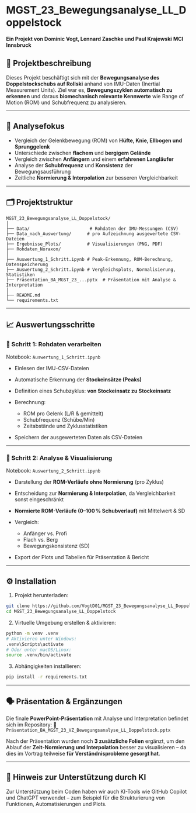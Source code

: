 # MGST\_23\_Bewegungsanalyse\_LL\_Doppelstock

**Ein Projekt von Dominic Vogt, Lennard Zaschke und Paul Krajewski**
**MCI Innsbruck**

## 📘 Projektbeschreibung

Dieses Projekt beschäftigt sich mit der **Bewegungsanalyse des Doppelstockschubs auf Rollski** anhand von IMU-Daten (Inertial Measurement Units).
Ziel war es, **Bewegungszyklen automatisch zu erkennen** und daraus **biomechanisch relevante Kennwerte** wie Range of Motion (ROM) und Schubfrequenz zu analysieren.

---

## 🧪 Analysefokus

* Vergleich der Gelenkbewegung (ROM) von **Hüfte, Knie, Ellbogen und Sprunggelenk**
* Unterschiede zwischen **flachem** und **bergigem Gelände**
* Vergleich zwischen **Anfängern** und einem **erfahrenen Langläufer**
* Analyse der **Schubfrequenz** und **Konsistenz** der Bewegungsausführung
* Zeitliche **Normierung & Interpolation** zur besseren Vergleichbarkeit

---

## 🗂️ Projektstruktur

```
MGST_23_Bewegungsanalyse_LL_Doppelstock/
│
├── Data/                       # Rohdaten der IMU-Messungen (CSV)
├── Data_nach_Auswertung/      # pro Aufzeichnung ausgewertete CSV-Dateien
├── Ergebnisse_Plots/          # Visualisierungen (PNG, PDF)
├── Rohdaten_Noraxon/          
│
├── Auswertung_1_Schritt.ipynb # Peak-Erkennung, ROM-Berechnung, Datenspeicherung
├── Auswertung_2_Schritt.ipynb # Vergleichsplots, Normalisierung, Statistiken
├── Präsentation_BA_MGST_23_...pptx  # Präsentation mit Analyse & Interpretation
│
├── README.md
└── requirements.txt
```

---

## 📈 Auswertungsschritte

### 🔹 Schritt 1: Rohdaten verarbeiten

Notebook: `Auswertung_1_Schritt.ipynb`

* Einlesen der IMU-CSV-Dateien
* Automatische Erkennung der **Stockeinsätze (Peaks)**
* Definition eines Schubzyklus: **von Stockeinsatz zu Stockeinsatz**
* Berechnung:

  * ROM pro Gelenk (L/R & gemittelt)
  * Schubfrequenz (Schübe/Min)
  * Zeitabstände und Zyklusstatistiken
* Speichern der ausgewerteten Daten als CSV-Dateien

---

### 🔹 Schritt 2: Analyse & Visualisierung

Notebook: `Auswertung_2_Schritt.ipynb`

* Darstellung der **ROM-Verläufe ohne Normierung** (pro Zyklus)
* Entscheidung zur **Normierung & Interpolation**, da Vergleichbarkeit sonst eingeschränkt
* **Normierte ROM-Verläufe (0–100 % Schubverlauf)** mit Mittelwert & SD
* Vergleich:

  * Anfänger vs. Profi
  * Flach vs. Berg
  * Bewegungskonsistenz (SD)
* Export der Plots und Tabellen für Präsentation & Bericht


---

## ⚙️ Installation

1. Projekt herunterladen:

```sh
git clone https://github.com/VogtD01/MGST_23_Bewegungsanalyse_LL_Doppelstock.git
cd MGST_23_Bewegungsanalyse_LL_Doppelstock
```

2. Virtuelle Umgebung erstellen & aktivieren:

```sh
python -m venv .venv
# Aktivieren unter Windows:
.venv\Scripts\activate
# Oder unter macOS/Linux:
source .venv/bin/activate
```

3. Abhängigkeiten installieren:

```sh
pip install -r requirements.txt
```

---

## 🗣️ Präsentation & Ergänzungen

Die finale **PowerPoint-Präsentation** mit Analyse und Interpretation befindet sich im Repository:
📄 `Präsentation_BA_MGST_23_VZ_Bewegungsanalyse_LL_Doppelstock.pptx`

Nach der Präsentation wurden noch **3 zusätzliche Folien** ergänzt, um den Ablauf der **Zeit-Normierung und Interpolation** besser zu visualisieren – da dies im Vortrag teilweise **für Verständnisprobleme gesorgt hat**.

---

## 🤖 Hinweis zur Unterstützung durch KI

Zur Unterstützung beim Coden haben wir auch KI-Tools wie GitHub Copilot und ChatGPT verwendet – zum Beispiel für die Strukturierung von Funktionen, Automatisierungen und Plots.



